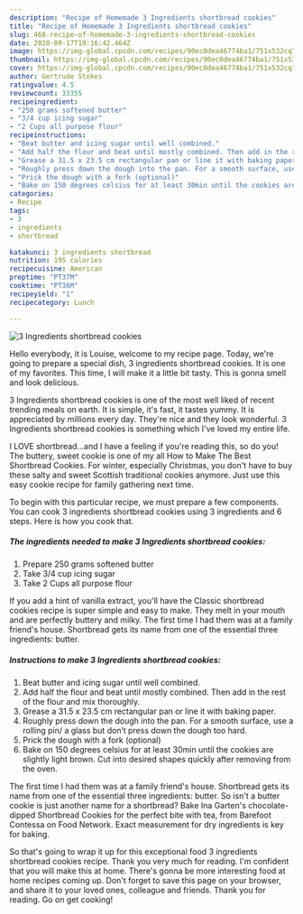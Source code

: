 ```yaml
---
description: "Recipe of Homemade 3 Ingredients shortbread cookies"
title: "Recipe of Homemade 3 Ingredients shortbread cookies"
slug: 468-recipe-of-homemade-3-ingredients-shortbread-cookies
date: 2020-09-17T19:16:42.464Z
image: https://img-global.cpcdn.com/recipes/90ec0dea46774ba1/751x532cq70/3-ingredients-shortbread-cookies-recipe-main-photo.jpg
thumbnail: https://img-global.cpcdn.com/recipes/90ec0dea46774ba1/751x532cq70/3-ingredients-shortbread-cookies-recipe-main-photo.jpg
cover: https://img-global.cpcdn.com/recipes/90ec0dea46774ba1/751x532cq70/3-ingredients-shortbread-cookies-recipe-main-photo.jpg
author: Gertrude Stokes
ratingvalue: 4.5
reviewcount: 33355
recipeingredient:
- "250 grams softened butter"
- "3/4 cup icing sugar"
- "2 Cups all purpose flour"
recipeinstructions:
- "Beat butter and icing sugar until well combined."
- "Add half the flour and beat until mostly combined. Then add in the rest of the flour and mix thoroughly."
- "Grease a 31.5 x 23.5 cm rectangular pan or line it with baking paper."
- "Roughly press down the dough into the pan. For a smooth surface, use a rolling pin/ a glass but don’t press down the dough too hard."
- "Prick the dough with a fork (optional)"
- "Bake on 150 degrees celsius for at least 30min until the cookies are slightly light brown. Cut into desired shapes quickly after removing from the oven."
categories:
- Recipe
tags:
- 3
- ingredients
- shortbread

katakunci: 3 ingredients shortbread 
nutrition: 195 calories
recipecuisine: American
preptime: "PT37M"
cooktime: "PT36M"
recipeyield: "1"
recipecategory: Lunch

---
```



![3 Ingredients shortbread cookies](https://img-global.cpcdn.com/recipes/90ec0dea46774ba1/751x532cq70/3-ingredients-shortbread-cookies-recipe-main-photo.jpg)

Hello everybody, it is Louise, welcome to my recipe page. Today, we're going to prepare a special dish, 3 ingredients shortbread cookies. It is one of my favorites. This time, I will make it a little bit tasty. This is gonna smell and look delicious.

3 Ingredients shortbread cookies is one of the most well liked of recent trending meals on earth. It is simple, it's fast, it tastes yummy. It is appreciated by millions every day. They're nice and they look wonderful. 3 Ingredients shortbread cookies is something which I've loved my entire life.

I LOVE shortbread…and I have a feeling if you&#39;re reading this, so do you! The buttery, sweet cookie is one of my all How to Make The Best Shortbread Cookies. For winter, especially Christmas, you don&#39;t have to buy these salty and sweet Scottish traditional cookies anymore. Just use this easy cookie recipe for family gathering next time.


To begin with this particular recipe, we must prepare a few components. You can cook 3 ingredients shortbread cookies using 3 ingredients and 6 steps. Here is how you cook that.

<!--inarticleads1-->

##### The ingredients needed to make 3 Ingredients shortbread cookies:

1. Prepare 250 grams softened butter
1. Take 3/4 cup icing sugar
1. Take 2 Cups all purpose flour


If you add a hint of vanilla extract, you&#39;ll have the Classic shortbread cookies recipe is super simple and easy to make. They melt in your mouth and are perfectly buttery and milky. The first time I had them was at a family friend&#39;s house. Shortbread gets its name from one of the essential three ingredients: butter. 

<!--inarticleads2-->

##### Instructions to make 3 Ingredients shortbread cookies:

1. Beat butter and icing sugar until well combined.
1. Add half the flour and beat until mostly combined. Then add in the rest of the flour and mix thoroughly.
1. Grease a 31.5 x 23.5 cm rectangular pan or line it with baking paper.
1. Roughly press down the dough into the pan. For a smooth surface, use a rolling pin/ a glass but don’t press down the dough too hard.
1. Prick the dough with a fork (optional)
1. Bake on 150 degrees celsius for at least 30min until the cookies are slightly light brown. Cut into desired shapes quickly after removing from the oven.


The first time I had them was at a family friend&#39;s house. Shortbread gets its name from one of the essential three ingredients: butter. So isn&#39;t a butter cookie is just another name for a shortbread? Bake Ina Garten&#39;s chocolate-dipped Shortbread Cookies for the perfect bite with tea, from Barefoot Contessa on Food Network. Exact measurement for dry ingredients is key for baking. 

So that's going to wrap it up for this exceptional food 3 ingredients shortbread cookies recipe. Thank you very much for reading. I'm confident that you will make this at home. There's gonna be more interesting food at home recipes coming up. Don't forget to save this page on your browser, and share it to your loved ones, colleague and friends. Thank you for reading. Go on get cooking!
